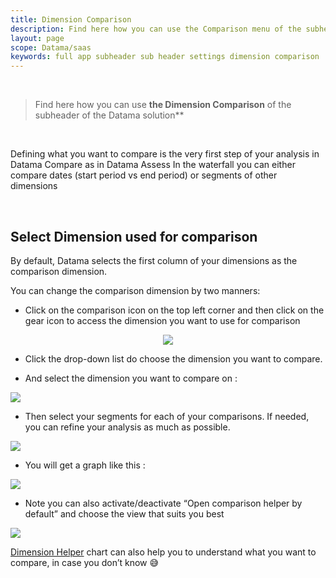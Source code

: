 ```yaml
---
title: Dimension Comparison
description: Find here how you can use the Comparison menu of the subheader of the Datama Solutions
layout: page
scope: Datama/saas
keywords: full app subheader sub header settings dimension comparison
---
```


<br>

> Find here how you can use **the Dimension Comparison** of the subheader of the Datama solution**

<br>

Defining what you want to compare is the very first step of your analysis in Datama Compare as in Datama Assess
In the waterfall you can either compare dates (start period vs end period) or segments of other dimensions

<br>

## **Select Dimension used for comparison**

By default, Datama selects the first column of your dimensions as the comparison dimension.

You can change the comparison dimension by two manners:
- Click on the comparison icon on the top left corner and then click on the gear icon to access the dimension you want to use for comparison
<center><img src="{{site.url}}/{{site.baseurl}}/core_app/new/interface/subheader/images/comparison.png"/></center>

- Click the drop-down list do choose the dimension you want to compare.

- And select the dimension you want to compare on : 

<centre><img src="{{site.url}}/{{site.baseurl}}/core_app/new/interface/subheader/images/dimension_selection.png"/></centre>

- Then select your segments for each of your comparisons. If needed, you can refine your analysis as much as possible.

<centre><img src="{{site.url}}/{{site.baseurl}}/core_app/new/interface/subheader/images/segment_selection.png"/></centre>

- You will get a graph like this :

<centre><img src="{{site.url}}/{{site.baseurl}}/core_app/new/interface/subheader/images/result.png"/></centre>

- Note you can also activate/deactivate  “Open comparison helper by default” and choose the view that suits you best

<centre><img src="{{site.url}}/{{site.baseurl}}/core_app/new/interface/subheader/images/comparison_helper.png"/></centre>


[Dimension Helper]({{site.url}}/{{site.baseurl}}/core_app/new/interface/subheader/dimension_helper.html) chart can also help you to understand what you want to compare, in case you don’t know 😅
